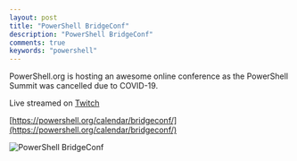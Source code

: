 ```yaml
---
layout: post
title: "PowerShell BridgeConf"
description: "PowerShell BridgeConf"
comments: true
keywords: "powershell"
---
```

PowerShell.org is hosting an awesome online conference as the PowerShell Summit was cancelled due to COVID-19.

Live streamed on [Twitch](https://www.twitch.tv/bridgeconf)

[https://powershell.org/calendar/bridgeconf/](https://powershell.org/calendar/bridgeconf/)

![PowerShell BridgeConf](https://www.dropbox.com/s/guh4r0yq42tnh7w/2020-04-28_12-37-15.png?raw=1)
